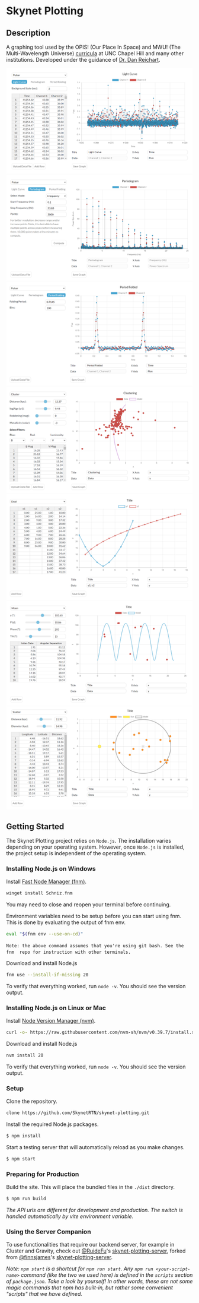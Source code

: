 # Skynet Plotting

## Description
A graphing tool used by the OPIS! (Our Place In Space) and MWU! (The Multi-Wavelength Universe) [curricula](https://www.danreichart.com/curricula) at UNC Chapel Hill and many other institutions. Developed under the guidance of [Dr. Dan Reichart](https://www.danreichart.com/news).

![Light Curve](./pics/light-curve.png)
![Periodogram](./pics/periodogram.png)
![Period Folding](./pics/period-folding.png)
![Clustering](./pics/clustering.png)
![Dual](./pics/dual.png)
![Moon](./pics/moon.png)
![Scatter](./pics/scatter.png)

## Getting Started
The Skynet Plotting project relies on `Node.js`. The installation varies
depending on your operating system. However, once `Node.js` is installed,
the project setup is independent of the operating system.

### Installing Node.js on Windows
Install [Fast Node Manager (fnm)](https://github.com/Schniz/fnm).
```bash
winget install Schniz.fnm
```

You may need to close and reopen your terminal before continuing.

Environment variables need to be setup before you can start using fnm. 
This is done by evaluating the output of fnm env.
```bash
eval "$(fnm env --use-on-cd)"
```
`Note: the above command assumes that you're using git bash. See the fnm 
repo for instruction with other terminals.`

Download and install Node.js
```bash
fnm use --install-if-missing 20
```

To verify that everything worked, run `node -v`. You should see the
version output.

### Installing Node.js on Linux or Mac
Install [Node Version Manager (nvm)](https://github.com/nvm-sh/nvm).
```bash
curl -o- https://raw.githubusercontent.com/nvm-sh/nvm/v0.39.7/install.sh | bash
```

Download and install Node.js
```bash
nvm install 20
```

To verify that everything worked, run `node -v`. You should see the
version output.

### Setup
Clone the repository.

```bash
clone https://github.com/SkynetRTN/skynet-plotting.git
```
Install the required Node.js packages.
```bash
$ npm install
```

Start a testing server that will automatically reload as you make changes.
```bash
$ npm start
```

### Preparing for Production
Build the site. This will place the bundled files in the `./dist` directory.
```bash
$ npm run build
```

_The API urls are different for development and production. The switch is handled automatically by vite environment variable._

### Using the Server Companion
To use functionalities that require our backend server, for example in Cluster and Gravity, check out [@RuideFu](https://github.com/RuideFu)'s [skynet-plotting-server](https://github.com/UNC-Skynet/skynet-plotting-server), forked from [@finnsjames](https://github.com/finnsjames)'s [skynet-plotting-server](https://github.com/finnsjames/skynet-plotting-server).

*Note: `npm start` is a shortcut for `npm run start`. Any `npm run <your-script-name>` command (like the two we used here) is defined in the `scripts` section of `package.json`. Take a look by yourself! In other words, these are not some magic commands that npm has built-in, but rather some convenient "scripts" that we have defined.*
